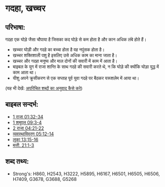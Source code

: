 # गदहा, खच्चर #

## परिभाषा: ##

गदहा एक घोड़े जैसा चौपाया है जिसका कद घोड़े से कम होता है और कान अधिक लंबे होते हैं।

* खच्चर घोड़ी और गदहे का बच्चा होता है वह नपुंसक होता है।
* खच्चर शक्तिशाली पशु है इसलिए उसे अधिक काम का माना जाता है।
* खच्चर और गदहा मनुष्य और माल दोनों की सवारी में काम में आता है।
* बाइबल के युग में राजा शान्ति के साथ गदहे की सवारी करते थे, न कि घोड़े की क्योंकि घोड़ा युद्ध में काम आता था।
* यीशु अपने क्रूसीकरण से एक सप्ताह पूर्व युवा गदहे पर बैठकर यरूशलेम में आया था।

(यह भी देखें: [अपरिचित शब्दों का अनुवाद कैसे करे](rc://hi/ta/man/translate/translate-unknown))

## बाइबल सन्दर्भ: ##

* [1 राजा 01:32-34](rc://hi/tn/help/1ki/01/32)
* [1 शमूएल 09:3-4](rc://hi/tn/help/1sa/09/03)
* [2 राजा 04:21-22](rc://hi/tn/help/2ki/04/21)
* [व्यवस्थाविवरण 05:12-14](rc://hi/tn/help/deu/05/12)
* [लूका 13:15-16](rc://hi/tn/help/luk/13/15)
* [मत्ती. 21:1-3](rc://hi/tn/help/mat/21/01)

## शब्द तथ्य: ##

* Strong's: H860, H2543, H3222, H5895, H6167, H6501, H6505, H6506, H7409, G3678, G3688, G5268
